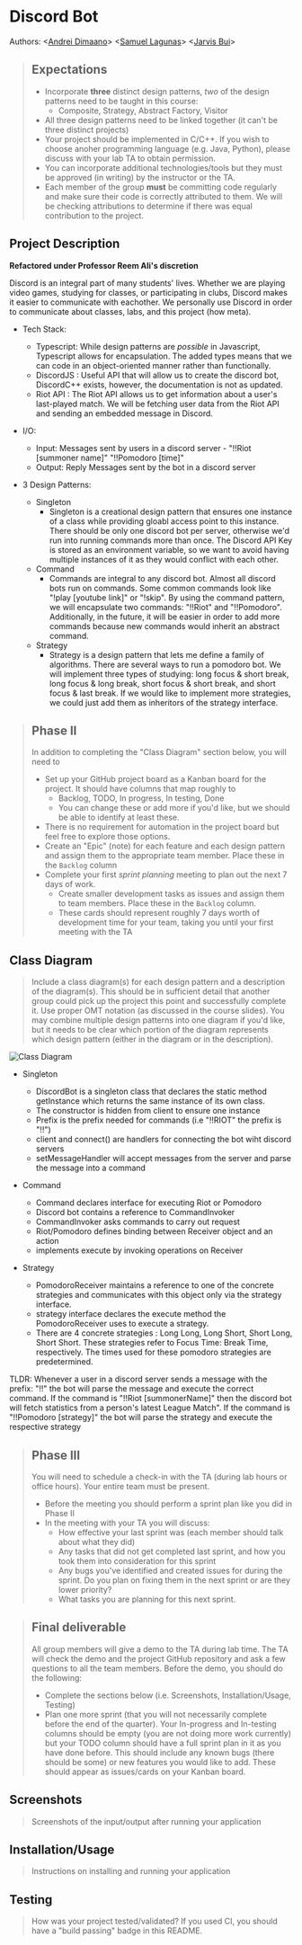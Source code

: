 # Discord Bot
 Authors: \<[Andrei Dimaano](https://github.com/andreidimaano)\> \<[Samuel Lagunas](https://github.com/slagu002)\>  \<[Jarvis Bui](https://github.com/jbui019)\>   
 
 > ## Expectations
 > * Incorporate **three** distinct design patterns, *two* of the design patterns need to be taught in this course:
 >   * Composite, Strategy, Abstract Factory, Visitor
 > * All three design patterns need to be linked together (it can't be three distinct projects)
 > * Your project should be implemented in C/C++. If you wish to choose anoher programming language (e.g. Java, Python), please discuss with your lab TA to obtain permission.
 > * You can incorporate additional technologies/tools but they must be approved (in writing) by the instructor or the TA.
 > * Each member of the group **must** be committing code regularly and make sure their code is correctly attributed to them. We will be checking attributions to determine if there was equal contribution to the project.

## Project Description

**Refactored under Professor Reem Ali's discretion**

Discord is an integral part of many students' lives. Whether we are playing video games, studying for classes, or participating in clubs, Discord makes it easier to communicate with eachother. We personally use Discord in order to communicate about classes, labs, and this project (how meta).

- Tech Stack:
  - Typescript: While design patterns are *possible* in Javascript, Typescript allows for encapsulation. The added types means that we can code in an object-oriented manner rather than functionally. 
  - DiscordJS : Useful API that will allow us to create the discord bot, DiscordC++ exists, however, the documentation is not as updated. 
  - Riot API : The Riot API allows us to get information about a user's last-played match. We will be fetching user data from the Riot API and sending an embedded message in Discord.
- I/O:
  - Input: Messages sent by users in a discord server - "!!Riot [summoner name]" "!!Pomodoro [time]" 
  - Output: Reply Messages sent by  the bot in a discord server

- 3 Design Patterns:
  - Singleton
    - Singleton is a creational design pattern that ensures one instance of a class while providing gloabl access point to this instance. There should be only one discord bot per server, otherwise we'd run into running commands more than once. The Discord API Key is stored as an environment variable, so we want to avoid having multiple instances of it as they would conflict with each other. 
  - Command
    -  Commands are integral to any discord bot. Almost all discord bots run on commands. Some common commands look like "!play [youtube link]" or "!skip". By using the command pattern, we will encapsulate two commands: "!!Riot" and "!!Pomodoro". Additionally, in the future, it will be easier in order to add more commands because new commands would inherit an abstract command.
  - Strategy
    - Strategy is a design pattern that lets me define a family of algorithms. There are several ways to run a pomodoro bot. We will implement three types of studying: long focus & short break, long focus & long break, short focus & short break, and short focus & last break. If we would like to implement more strategies, we could just add them as inheritors of the strategy interface.

 > ## Phase II
 > In addition to completing the "Class Diagram" section below, you will need to 
 > * Set up your GitHub project board as a Kanban board for the project. It should have columns that map roughly to 
 >   * Backlog, TODO, In progress, In testing, Done
 >   * You can change these or add more if you'd like, but we should be able to identify at least these.
 > * There is no requirement for automation in the project board but feel free to explore those options.
 > * Create an "Epic" (note) for each feature and each design pattern and assign them to the appropriate team member. Place these in the `Backlog` column
 > * Complete your first *sprint planning* meeting to plan out the next 7 days of work.
 >   * Create smaller development tasks as issues and assign them to team members. Place these in the `Backlog` column.
 >   * These cards should represent roughly 7 days worth of development time for your team, taking you until your first meeting with the TA
## Class Diagram
 > Include a class diagram(s) for each design pattern and a description of the diagram(s). This should be in sufficient detail that another group could pick up the project this point and successfully complete it. Use proper OMT notation (as discussed in the course slides). You may combine multiple design patterns into one diagram if you'd like, but it needs to be clear which portion of the diagram represents which design pattern (either in the diagram or in the description). 
    
 ![Class Diagram](https://github.com/cs100/final-project-adima009-slagu002-jbui019/blob/master/CS100.png?raw=true)
 
  - Singleton
    - DiscordBot is a singleton class that declares the static method getInstance which returns the same instance of its own class.
    - The constructor is hidden from client to ensure one instance
    - Prefix is the prefix needed for commands (i.e "!!RIOT" the prefix is "!!")
    - client and connect() are handlers for connecting the bot wiht discord servers
    - setMessageHandler will accept messages from the server and parse the message into a command
    
  - Command
    - Command declares interface for executing Riot or Pomodoro
    - Discord bot contains a reference to CommandInvoker
    - CommandInvoker asks commands to carry out request
    - Riot/Pomodoro defines binding between Receiver object and an action
    - implements execute by invoking operations on Receiver
    
 - Strategy
    - PomodoroReceiver maintains a reference to one of the concrete strategies and communicates with this object only via the strategy interface.
    - strategy interface declares the execute method the PomodoroReceiver uses to execute a strategy.
    - There are 4 concrete strategies : Long Long, Long Short, Short Long, Short Short. These strategies refer to Focus Time: Break Time, respectively. The times used for these pomodoro strategies are predetermined.
  
  TLDR:
  Whenever a user in a discord server sends a message with the prefix: "!!" the bot will parse the message and execute the correct command. If the command is "!!Riot [summonerName]" then the discord bot will fetch statistics from a person's latest League Match". If the command is "!!Pomodoro [strategy]" the bot will parse the strategy and execute the respective strategy
 
 > ## Phase III
 > You will need to schedule a check-in with the TA (during lab hours or office hours). Your entire team must be present. 
 > * Before the meeting you should perform a sprint plan like you did in Phase II
 > * In the meeting with your TA you will discuss: 
 >   - How effective your last sprint was (each member should talk about what they did)
 >   - Any tasks that did not get completed last sprint, and how you took them into consideration for this sprint
 >   - Any bugs you've identified and created issues for during the sprint. Do you plan on fixing them in the next sprint or are they lower priority?
 >   - What tasks you are planning for this next sprint.

 > ## Final deliverable
 > All group members will give a demo to the TA during lab time. The TA will check the demo and the project GitHub repository and ask a few questions to all the team members. 
 > Before the demo, you should do the following:
 > * Complete the sections below (i.e. Screenshots, Installation/Usage, Testing)
 > * Plan one more sprint (that you will not necessarily complete before the end of the quarter). Your In-progress and In-testing columns should be empty (you are not doing more work currently) but your TODO column should have a full sprint plan in it as you have done before. This should include any known bugs (there should be some) or new features you would like to add. These should appear as issues/cards on your Kanban board. 
 ## Screenshots
 > Screenshots of the input/output after running your application
 ## Installation/Usage
 > Instructions on installing and running your application
 ## Testing
 > How was your project tested/validated? If you used CI, you should have a "build passing" badge in this README.
 
